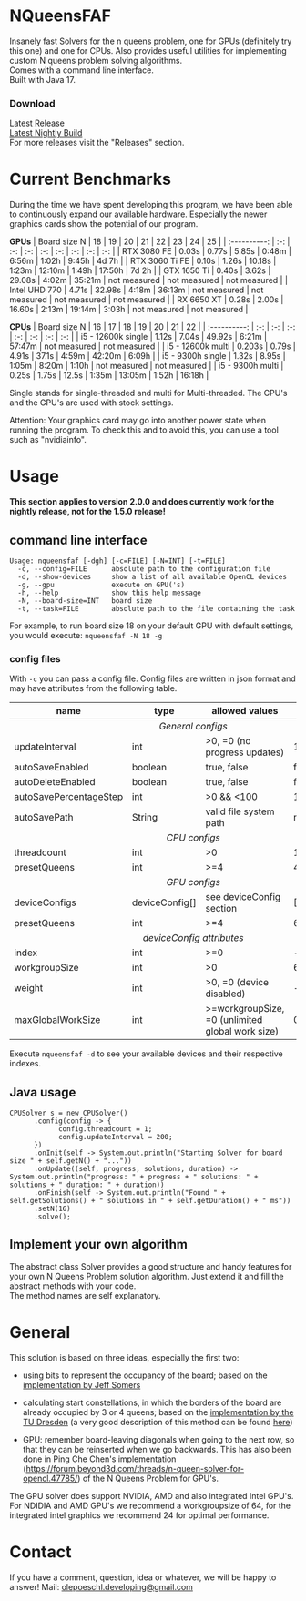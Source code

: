 # NQueensFAF
Insanely fast Solvers for the n queens problem, one for GPUs (definitely try this one) and one for CPUs. Also provides useful utilities for implementing custom N queens problem solving algorithms. <br>
Comes with a command line interface.<br>
Built with Java 17.

### Download
[Latest Release](https://github.com/olepoeschl/NQueensFAF/releases/latest)<br>
[Latest Nightly Build](https://github.com/olepoeschl/NQueensFAF/releases/tag/nightly)<br>
For more releases visit the "Releases" section. <br>

# Current Benchmarks
During the time we have spent developing this program, we have been able to continuously expand our available hardware. 
Especially the newer graphics cards show the potential of our program. 

<b>GPUs</b>
|      Board size N     |   18    |     19    |      20      |      21      |      22      |       23       |       24       |   25 |
|      :----------:     |   :-:   |    :-:    |      :-:     |      :-:     |      :-:     |       :-:      |      :-:       |  :-: |
|      RTX 3080 FE      |  0.03s  |   0.77s   |     5.85s    |     0:48m    |      6:56m   |      1:02h     |      9:45h     | 4d 7h |
|     RTX 3060 Ti FE    |  0.10s  |   1.26s   |    10.18s    |     1:23m    |     12:10m   |      1:49h     |     17:50h     | 7d 2h |
|      GTX 1650 Ti      |  0.40s  |   3.62s   |    29.08s    |     4:02m    |     35:21m   |  not measured  |  not measured  | not measured |
|     Intel UHD 770     |  4.71s  |  32.98s   |     4:18m    |    36:13m    | not measured |  not measured  |  not measured  | not measured | 
|       RX 6650 XT      |  0.28s  |   2.00s   |    16.60s    |     2:13m    |     19:14m   |  3:03h  |  not measured  | not measured |

<b>CPUs</b>
|      Board size N     |        16       |     17    |     18    |     19    |      20      |      21      |      22      |
|      :----------:     |       :-:       |    :-:    |    :-:    |    :-:    |      :-:     |      :-:     |      :-:     |
|  i5 - 12600k single   |      1.12s      |   7.04s   |   49.92s  |   6:21m   |    57:47m    | not measured | not measured |
|  i5 - 12600k multi    |      0.203s     |   0.79s   |   4.91s   |   37.1s   |     4:59m    |    42:20m    |     6:09h    |
|   i5 - 9300h single   |      1.32s      |   8.95s   |   1:05m   |   8:20m   |     1:10h    | not measured | not measured |
|   i5 - 9300h multi    |      0.25s      |   1.75s   |   12.5s   |   1:35m   |    13:05m    |     1:52h    |     16:18h   |

Single stands for single-threaded and multi for Multi-threaded. 
The CPU's and the GPU's are used with stock settings. 

Attention: Your graphics card may go into another power state when running the program. To check this and to avoid this, you can use a tool such as "nvidiainfo".

# Usage

<b> This section applies to version 2.0.0 and does currently work for the nightly release, not for the 1.5.0 release! </b>

## command line interface
```
Usage: nqueensfaf [-dgh] [-c=FILE] [-N=INT] [-t=FILE]
  -c, --config=FILE      absolute path to the configuration file
  -d, --show-devices     show a list of all available OpenCL devices
  -g, --gpu              execute on GPU('s)
  -h, --help             show this help message
  -N, --board-size=INT   board size
  -t, --task=FILE        absolute path to the file containing the task
```
For example, to run board size 18 on your default GPU with default settings, you would execute:
`nqueensfaf -N 18 -g`

### config files
With `-c` you can pass a config file. Config files are written in json format and may have attributes from the following table.<br>
<table>
  <thead>
    <tr>
      <th>name</th>
      <th>type</th>
      <th>allowed values</th>
      <th>default value</th>
    </tr>
  </thead>
  <tbody>
    <tr>
      <td colspan="4" align="center"><i>General configs</i></td>
    </tr>
    <tr>
      <td>updateInterval</td>
      <td>int</td>
      <td>>0, =0 (no progress updates) </td>
      <td>128</td>
    </tr>
    <tr>
      <td>autoSaveEnabled</td>
      <td>boolean</td>
      <td>true, false</td>
      <td>false</td>
    </tr>
    <tr>
      <td>autoDeleteEnabled</td>
      <td>boolean</td>
      <td>true, false</td>
      <td>false</td>
    </tr>
    <tr>
      <td>autoSavePercentageStep</td>
      <td>int</td>
      <td>>0 && <100</td>
      <td>10</td>
    </tr>
    <tr>
      <td>autoSavePath</td>
      <td>String</td>
      <td>valid file system path</td>
      <td>nqueensfaf{N}.dat</td>
    </tr>
    <tr>
      <td colspan="4" align="center"><i>CPU configs</i></td>
    </tr>
    <tr>
      <td>threadcount</td>
      <td>int</td>
      <td>>0</td>
      <td>1</td>
    </tr>
    <tr>
      <td>presetQueens</td>
      <td>int</td>
      <td>>=4</td>
      <td>4</td>
    </tr>
    <tr>
      <td colspan="4" align="center"><i>GPU configs</i></td>
    </tr>
    <tr>
      <td>deviceConfigs</td>
      <td>deviceConfig[]</td>
      <td>see deviceConfig section</td>
      <td>[{0, 64, 1, 0}]</td>
    </tr>
    <tr>
      <td>presetQueens</td>
      <td>int</td>
      <td>>=4</td>
      <td>6</td>
    </tr>
    <tr>
      <td colspan="4" align="center"><i>deviceConfig attributes</i></td>
    </tr>
    <tr>
      <td>index</td>
      <td>int</td>
      <td>>=0</td>
      <td>-</td>
    </tr>
    <tr>
      <td>workgroupSize</td>
      <td>int</td>
      <td>>0</td>
      <td>64</td>
    </tr>
    <tr>
      <td>weight</td>
      <td>int</td>
      <td>>0, =0 (device disabled) </td>
      <td>-</td>
    </tr>
    <tr>
      <td>maxGlobalWorkSize</td>
      <td>int</td>
      <td>>=workgroupSize, =0 (unlimited global work size) </td>
      <td>0</td>
    </tr>
  </tbody>
</table>

Execute `nqueensfaf -d` to see your available devices and their respective indexes.

## Java usage
```
CPUSolver s = new CPUSolver()
      .config(config -> {
            config.threadcount = 1;
            config.updateInterval = 200;
      })
      .onInit(self -> System.out.println("Starting Solver for board size " + self.getN() + "..."))
      .onUpdate((self, progress, solutions, duration) -> System.out.println("progress: " + progress + " solutions: " + solutions + " duration: " + duration))
      .onFinish(self -> System.out.println("Found " + self.getSolutions() + " solutions in " + self.getDuration() + " ms"))
      .setN(16)
      .solve();
```

## Implement your own algorithm
The abstract class Solver provides a good structure and handy features for your own N Queens Problem solution algorithm. Just extend it and fill the abstract methods with your code.
<br>The method names are self explanatory.

# General

This solution is based on three ideas, especially the first two:

- using bits to represent the occupancy of the board; based on the <a href="http://users.rcn.com/liusomers/nqueen_demo/nqueens.html">implementation by Jeff Somers </a>
      
- calculating start constellations, in which the borders of the board are already occupied by 3 or 4 queens; based on the <a href="https://github.com/preusser/q27">implementation by the TU Dresden</a> (a very good description of this method can be found <a href="http://www.nqueens.de/sub/SearchAlgoUseSymm.en.html">here</a>)

- GPU: remember board-leaving diagonals when going to the next row, so that they can be reinserted when we go backwards. This has also been done in Ping Che Chen's implementation (https://forum.beyond3d.com/threads/n-queen-solver-for-opencl.47785/) of the N Queens Problem for GPU's. 

The GPU solver does support NVIDIA, AMD and also integrated Intel GPU's.
For NDIDIA and AMD GPU's we recommend a workgroupsize of 64, for the integrated intel graphics we recommend 24 for optimal performance. 

# Contact
If you have a comment, question, idea or whatever, we will be happy to answer!
Mail: olepoeschl.developing@gmail.com
